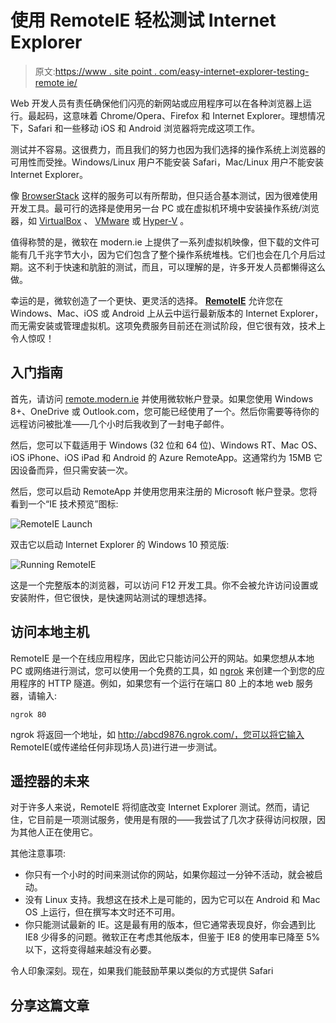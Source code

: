 # 使用 RemoteIE 轻松测试 Internet Explorer

> 原文:[https://www . site point . com/easy-internet-explorer-testing-remote ie/](https://www.sitepoint.com/easy-internet-explorer-testing-remoteie/)

Web 开发人员有责任确保他们闪亮的新网站或应用程序可以在各种浏览器上运行。最起码，这意味着 Chrome/Opera、Firefox 和 Internet Explorer。理想情况下，Safari 和一些移动 iOS 和 Android 浏览器将完成这项工作。

测试并不容易。这很费力，而且我们的努力也因为我们选择的操作系统上浏览器的可用性而受挫。Windows/Linux 用户不能安装 Safari，Mac/Linux 用户不能安装 Internet Explorer。

像 [BrowserStack](http://www.browserstack.com/) 这样的服务可以有所帮助，但只适合基本测试，因为很难使用开发工具。最可行的选择是使用另一台 PC 或在虚拟机环境中安装操作系统/浏览器，如 [VirtualBox](https://www.virtualbox.org/) 、 [VMware](http://www.vmware.com/) 或 [Hyper-V](http://www.microsoft.com/en-us/server-cloud/solutions/virtualization.aspx) 。

值得称赞的是，微软在 modern.ie 上提供了一系列虚拟机映像，但下载的文件可能有几千兆字节大小，因为它们包含了整个操作系统堆栈。它们也会在几个月后过期。这不利于快速和肮脏的测试，而且，可以理解的是，许多开发人员都懒得这么做。

幸运的是，微软创造了一个更快、更灵活的选择。 [**RemoteIE**](https://remote.modern.ie/) 允许您在 Windows、Mac、iOS 或 Android 上从云中运行最新版本的 Internet Explorer，而无需安装或管理虚拟机。这项免费服务目前还在测试阶段，但它很有效，技术上令人惊叹！

## 入门指南

首先，请访问 [remote.modern.ie](https://remote.modern.ie/) 并使用微软帐户登录。如果您使用 Windows 8+、OneDrive 或 Outlook.com，您可能已经使用了一个。然后你需要等待你的远程访问被批准——几个小时后我收到了一封电子邮件。

然后，您可以下载适用于 Windows (32 位和 64 位)、Windows RT、Mac OS、iOS iPhone、iOS iPad 和 Android 的 Azure RemoteApp。这通常约为 15MB 它因设备而异，但只需安装一次。

然后，您可以启动 RemoteApp 并使用您用来注册的 Microsoft 帐户登录。您将看到一个“IE 技术预览”图标:

![RemoteIE Launch](../Images/4e8e77817b77263f58cd19a107cb8f6c.png)

双击它以启动 Internet Explorer 的 Windows 10 预览版:

![Running RemoteIE](../Images/3a14ec9b427142c498bb70d654210fe0.png)

这是一个完整版本的浏览器，可以访问 F12 开发工具。你不会被允许访问设置或安装附件，但它很快，是快速网站测试的理想选择。

## 访问本地主机

RemoteIE 是一个在线应用程序，因此它只能访问公开的网站。如果您想从本地 PC 或网络进行测试，您可以使用一个免费的工具，如 [ngrok](https://www.sitepoint.com/use-ngrok-test-local-site/) 来创建一个到您的应用程序的 HTTP 隧道。例如，如果您有一个运行在端口 80 上的本地 web 服务器，请输入:

```
ngrok 80
```

ngrok 将返回一个地址，如 http://abcd9876.ngrok.com/，您可以将它输入 RemoteIE(或传递给任何非现场人员)进行进一步测试。

## 遥控器的未来

对于许多人来说，RemoteIE 将彻底改变 Internet Explorer 测试。然而，请记住，它目前是一项测试服务，使用是有限的——我尝试了几次才获得访问权限，因为其他人正在使用它。

其他注意事项:

*   你只有一个小时的时间来测试你的网站，如果你超过一分钟不活动，就会被启动。
*   没有 Linux 支持。我想这在技术上是可能的，因为它可以在 Android 和 Mac OS 上运行，但在撰写本文时还不可用。
*   你只能测试最新的 IE。这是最有用的版本，但它通常表现良好，你会遇到比 IE8 少得多的问题。微软正在考虑其他版本，但鉴于 IE8 的使用率已降至 5%以下，这将变得越来越没有必要。

令人印象深刻。现在，如果我们能鼓励苹果以类似的方式提供 Safari

## 分享这篇文章